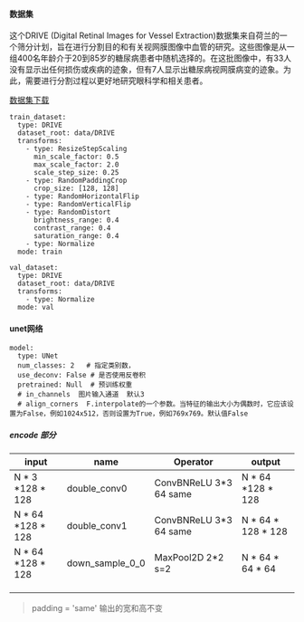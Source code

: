 #### 数据集

这个DRIVE (Digital Retinal Images for Vessel Extraction)数据集来自荷兰的一个筛分计划，旨在进行分割目的和有关视网膜图像中血管的研究。这些图像是从一组400名年龄介于20到85岁的糖尿病患者中随机选择的。在这批图像中，有33人没有显示出任何损伤或疾病的迹象，但有7人显示出糖尿病视网膜病变的迹象。为此，需要进行分割过程以更好地研究眼科学和相关患者。

[数据集下载](https://bj.bcebos.com/paddleseg/dataset/drive/drive.zip)


```
train_dataset:
  type: DRIVE
  dataset_root: data/DRIVE
  transforms:
    - type: ResizeStepScaling
      min_scale_factor: 0.5
      max_scale_factor: 2.0
      scale_step_size: 0.25
    - type: RandomPaddingCrop
      crop_size: [128, 128]
    - type: RandomHorizontalFlip
    - type: RandomVerticalFlip
    - type: RandomDistort
      brightness_range: 0.4
      contrast_range: 0.4
      saturation_range: 0.4
    - type: Normalize
  mode: train

val_dataset:
  type: DRIVE
  dataset_root: data/DRIVE
  transforms:
    - type: Normalize
  mode: val
```




#### unet网络

```
model:
  type: UNet
  num_classes: 2   # 指定类别数，
  use_deconv: False # 是否使用反卷积
  pretrained: Null  # 预训练权重
  # in_channels  图片输入通道  默认3
  # align_corners  F.interpolate的一个参数。当特征的输出大小为偶数时，它应该设置为False，例如1024x512，否则设置为True，例如769x769。默认值False
```

##### encode 部分

| input | name | Operator | output|
| --- | --- | --- | ---|
| N * 3 *128 * 128 | double_conv0 | ConvBNReLU 3*3 64 same  | N * 64 *128 * 128 |
| N * 64 *128 * 128 | double_conv1 | ConvBNReLU 3*3 64 same  | N * 64 * 128 * 128 |
| N * 64 *128 * 128 | down_sample_0_0 | MaxPool2D 2*2 s=2 | N * 64 * 64 * 64 |
|  |  |  |  |
|  |  |  |  |
|  |  |  |  |


> padding = 'same' 输出的宽和高不变